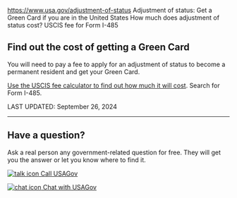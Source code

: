 

https://www.usa.gov/adjustment-of-status
Adjustment of status: Get a Green Card if you are in the United States
How much does adjustment of status cost?
USCIS fee for Form I-485

**Find out the cost of getting a Green Card**
---------------------------------------------

You will need to pay a fee to apply for an adjustment of status to become a permanent resident and get your Green Card.

[Use the USCIS fee calculator to find out how much it will cost](https://www.uscis.gov/feecalculator). Search for Form I-485.

LAST UPDATED:
September 26, 2024

---

Have a question?
----------------

Ask a real person any government-related question for free. They will get you the answer or let you know where to find it.

[![talk icon](https://www.usa.gov/themes/custom/usagov/images/ICONS_talk.png) Call USAGov](https://www.usa.gov/phone)

[![chat icon](https://www.usa.gov/themes/custom/usagov/images/ICONS_chat.png) Chat with USAGov](https://www.usa.gov/chat)
